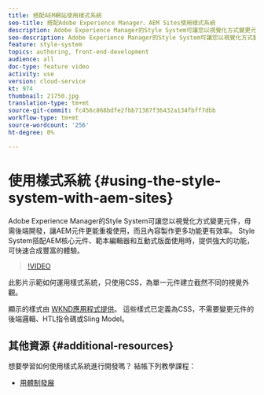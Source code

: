 ```yaml
---
title: 搭配AEM網站使用樣式系統
seo-title: 搭配Adobe Experience Manager、AEM Sites使用樣式系統
description: Adobe Experience Manager的Style System可讓您以視覺化方式變更元件，毋需後端開發，讓AEM元件更能重複使用，而且內容製作更多功能更有效率。 Style System搭配AEM的核心元件、範本編輯器和互動式版面使用時，提供強大的功能，讓您快速建構豐富的體驗。
seo-description: Adobe Experience Manager的Style System可讓您以視覺化方式變更元件，毋需後端開發，讓AEM元件更能重複使用，而且內容製作更多功能更有效率。 Style System搭配AEM的核心元件、範本編輯器和互動式版面使用時，提供強大的功能，讓您快速建構豐富的體驗。
feature: style-system
topics: authoring, front-end-development
audience: all
doc-type: feature video
activity: use
version: cloud-service
kt: 974
thumbnail: 21750.jpg
translation-type: tm+mt
source-git-commit: fc456c868bdfe2fbb71387f36432a134fbff7dbb
workflow-type: tm+mt
source-wordcount: '256'
ht-degree: 0%

---
```



# 使用樣式系統 {#using-the-style-system-with-aem-sites}

Adobe Experience Manager的Style System可讓您以視覺化方式變更元件，毋需後端開發，讓AEM元件更能重複使用，而且內容製作更多功能更有效率。 Style System搭配AEM核心元件、範本編輯器和互動式版面使用時，提供強大的功能，可快速合成豐富的體驗。

>[!VIDEO](https://video.tv.adobe.com/v/21750/?quality=12&learn=on)

此影片示範如何運用樣式系統，只使用CSS，為單一元件建立截然不同的視覺外觀。

顯示的樣式由 [WKND應用程式提供](https://github.com/adobe/aem-guides-wknd)。 這些樣式已定義為CSS，不需要變更元件的後端邏輯、HTL指令碼或Sling Model。

## 其他資源 {#additional-resources}

想要學習如何使用樣式系統進行開發嗎？ 結帳下列教學課程：

* [用體制發展](https://experienceleague.adobe.com/docs/experience-manager-learn/getting-started-wknd-tutorial-develop/style-system.html)
